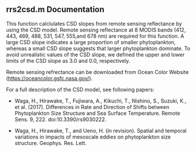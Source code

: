 ## rrs2csd.m Documentation

This function calclulates CSD slopes from remote sensing reflectance by using the CSD model. Remote sensing reflectance at 8 MODIS bands (412, 443, 469, 488, 531, 547, 555,and 678 nm) are required for this function. A large CSD slope indicates a large proportion of smaller phytoplankton, whereas a small CSD slope suggests that larger phytoplankton dominate. To avoid unrealistic values of the CSD slope, we defined the upper and lower limits of the CSD slope as 3.0 and 0.0, respectively.

Remote sensing refrectance can be downloaded from Ocean Color Website (https://oceancolor.gsfc.nasa.gov/).

For a full description of the CSD model, see following papers:

- Waga, H., Hirawake, T., Fujiwara, A., Kikuchi, T., Nishino, S., Suzuki, K., et al. (2017). Differences in Rate and Direction of Shifts between Phytoplankton Size Structure and Sea Surface Temperature. Remote Sens. 9, 222. doi:10.3390/rs9030222.

- Waga, H., Hirawake, T., and Ueno, H. (in revision). Spatial and temporal variations in impacts of mesoscale eddies on phytoplankton size structure. Geophys. Res. Lett.
